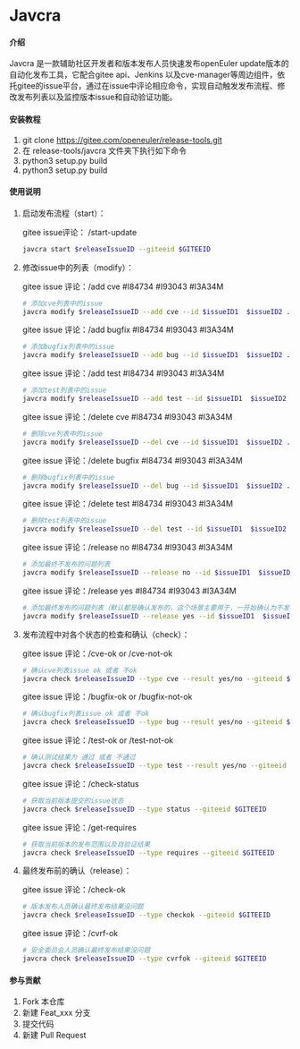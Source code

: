 # Javcra

#### 介绍
Javcra 是一款辅助社区开发者和版本发布人员快速发布openEuler update版本的自动化发布工具，它配合gitee api、Jenkins 以及cve-manager等周边组件，依托gitee的issue平台，通过在issue中评论相应命令，实现自动触发发布流程、修改发布列表以及监控版本issue和自动验证功能。


#### 安装教程

1.  git clone https://gitee.com/openeuler/release-tools.git
2.  在 release-tools/javcra 文件夹下执行如下命令
3.  python3 setup.py build
4.  python3 setup.py build

#### 使用说明

1.  启动发布流程（start）：

    gitee issue评论： /start-update

    ```bash
    javcra start $releaseIssueID --giteeid $GITEEID
    ```
2.  修改issue中的列表（modify）：

    gitee issue 评论：/add cve #I84734 #I93043 #I3A34M

    ```bash
    # 添加cve列表中的issue
    javcra modify $releaseIssueID --add cve --id $issueID1  $issueID2 ... --giteeid $GITEEID
    ```

    gitee issue 评论：/add bugfix #I84734 #I93043 #I3A34M

    ```bash
    # 添加bugfix列表中的issue
    javcra modify $releaseIssueID --add bug --id $issueID1  $issueID2 ... --giteeid $GITEEID
    ```

    gitee issue 评论：/add test #I84734 #I93043 #I3A34M

    ```bash
    # 添加test列表中的issue
    javcra modify $releaseIssueID --add test --id $issueID1  $issueID2 ... --giteeid $GITEEID
    ```

    gitee issue 评论：/delete cve #I84734 #I93043 #I3A34M

    ```bash
    # 删除cve列表中的issue
    javcra modify $releaseIssueID --del cve --id $issueID1  $issueID2 ... --giteeid $GITEEID
    ```

    gitee issue 评论：/delete bugfix #I84734 #I93043 #I3A34M

    ```bash
    # 删除bugfix列表中的issue
    javcra modify $releaseIssueID --del bug --id $issueID1  $issueID2 ... --giteeid $GITEEID
    ```

    gitee issue 评论：/delete test #I84734 #I93043 #I3A34M

    ```bash
    # 删除test列表中的issue
    javcra modify $releaseIssueID --del test --id $issueID1  $issueID2 ... --giteeid $GITEEID
    ```

    gitee issue 评论：/release no #I84734 #I93043 #I3A34M

    ```bash
    # 添加最终不发布的问题列表
    javcra modify $releaseIssueID --release no --id $issueID1  $issueID2 ... --giteeid $GITEEID
    ```

    gitee issue 评论：/release yes #I84734 #I93043 #I3A34M

    ```bash
    # 添加最终发布的问题列表（默认都是确认发布的，这个场景主要用于，一开始确认为不发布，后来需要修改成发布的场景）
    javcra modify $releaseIssueID --release yes --id $issueID1  $issueID2 ... --giteeid $GITEEID
    ```

3. 发布流程中对各个状态的检查和确认（check）：

    gitee issue 评论：/cve-ok or /cve-not-ok

    ```bash
    # 确认cve列表issue ok 或者 不ok
    javcra check $releaseIssueID --type cve --result yes/no --giteeid $GITEEID
    ```

    gitee issue 评论：/bugfix-ok or /bugfix-not-ok

    ```bash
    # 确认bugfix列表issue ok 或者 不ok
    javcra check $releaseIssueID --type bug --result yes/no --giteeid $GITEEID
    ```

    gitee issue 评论：/test-ok or /test-not-ok

    ```bash
    # 确认测试结果为 通过 或者 不通过
    javcra check $releaseIssueID --type test --result yes/no --giteeid $GITEEID
    ```

    gitee issue 评论：/check-status

    ```bash
    # 获取当前版本提交的issue状态
    javcra check $releaseIssueID --type status --giteeid $GITEEID
    ```

    gitee issue 评论：/get-requires

    ```bash
    # 获取当前版本的发布范围以及自验证结果
    javcra check $releaseIssueID --type requires --giteeid $GITEEID
    ```

4. 最终发布前的确认（release）：

    gitee issue 评论：/check-ok

    ```bash
    # 版本发布人员确认最终发布结果没问题
    javcra check $releaseIssueID --type checkok --giteeid $GITEEID
    ```

    gitee issue 评论：/cvrf-ok

    ```bash
    # 安全委员会人员确认最终发布结果没问题
    javcra check $releaseIssueID --type cvrfok --giteeid $GITEEID
    ```

#### 参与贡献

1.  Fork 本仓库
2.  新建 Feat_xxx 分支
3.  提交代码
4.  新建 Pull Request

